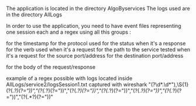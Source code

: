 The application is located in the directory AlgoByservices
The logs used are in the directory AllLogs

In order to use the application, you need to have event files representing one session each and a regex using all this groups :

<date> for the timestamp
<label> for the protocol used
<status> for the status when it's a response
<verb> for the verb used when it's a request
<path> for the path to the service tested when it's a request
<srcPort> for the source port/address
<dstPort> for the destination port/address
<body> for the body of the request/response

example of a regex possible with logs located inside AllLogs/service2/logsSession1.txt captured with wireshark
"(?<date>\d*.\d*"),\S{1}(?<label>(.*?)(?="))","(?<status>(.*?)(?="))","(?<verb>(.*?)(?="))","(?<path>(.*?)(?="))","(?<srcPort>(.*?)(?="))","(?<dstPort>(.*?)(?="))","(?<body>(.*?)(?="))"
